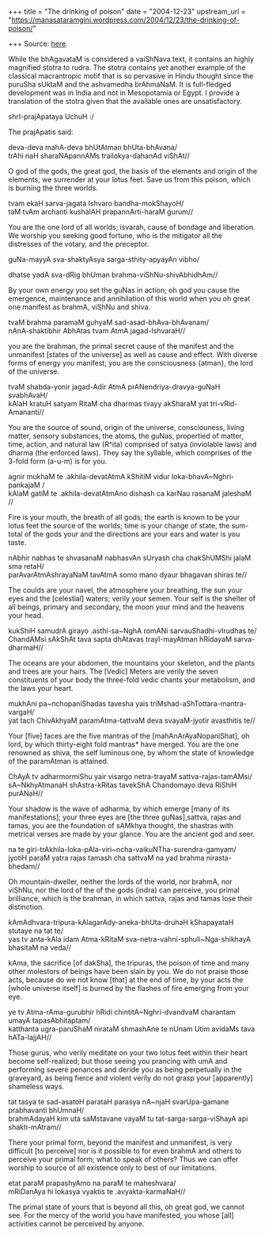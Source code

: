 +++
title = "The drinking of poison"
date = "2004-12-23"
upstream_url = "https://manasataramgini.wordpress.com/2004/12/23/the-drinking-of-poison/"

+++
Source: [here](https://manasataramgini.wordpress.com/2004/12/23/the-drinking-of-poison/).

While the bhAgavataM is considered a vaiShNava text, it contains an
highly magnified stotra to rudra. The stotra contains yet another
example of the classical macrantropic motif that is so pervasive in
Hindu thought since the puruSha sUktaM and the ashvamedha brAhmaNaM. It
is full-fledged development was in India and not in Mesopotamia or
Egypt. I provide a translation of the stotra given that the available
ones are unsatisfactory.

shrI-prajApataya UchuH :/

The prajApatis said:

deva-deva mahA-deva bhUtAtman bhUta-bhAvana/  
trAhi naH sharaNApannAMs trailokya-dahanAd viShAt//

O god of the gods, the great god, the basis of the elements and origin
of the elements, we surrender at your lotus feet. Save us from this
poison, which is burning the three worlds.

tvam ekaH sarva-jagata Ishvaro bandha-mokShayoH/  
taM tvAm archanti kushalAH prapannArti-haraM gurum//

You are the one lord of all worlds; isvarah, cause of bondage and
liberation. We worship you seeking good fortune, who is the mitigator
all the distresses of the votary, and the preceptor.

guNa-mayyA sva-shaktyAsya sarga-sthity-apyayAn vibho/

dhatse yadA sva-dRig bhUman brahma-viShNu-shivAbhidhAm//

By your own energy you set the guNas in action; oh god you cause the
emergence, maintenance and annihilation of this world when you oh great
one manifest as brahmA, viShNu and shiva.

tvaM brahma paramaM guhyaM sad-asad-bhAva-bhAvanam/  
nAnA-shaktibhir AbhAtas tvam AtmA jagad-IshvaraH//

you are the brahman, the primal secret cause of the manifest and the
unmanifest \[states of the universe\] as well as cause and effect. With
diverse forms of energy you manifest; you are the consciousness {atman},
the lord of the universe.

tvaM shabda-yonir jagad-Adir AtmA prANendriya-dravya-guNaH svabhAvaH/  
kAlaH kratuH satyam RitaM cha dharmas tvayy akSharaM yat
tri-vRid-Amananti//

You are the source of sound, origin of the universe, consciouness,
living matter, sensory substances, the atoms, the guNas, propertied of
matter, time, action, and natural law (R^ita) comprised of satya
(inviolable laws) and dharma (the enforced laws). They say the syllable,
which comprises of the 3-fold form (a-u-m) is for you.

agnir mukhaM te .akhila-devatAtmA kShitiM vidur
loka-bhavA\~Nghri-pankajaM /  
kAlaM gatiM te .akhila-devatAtmAno dishash ca karNau rasanaM jaleshaM //

Fire is your mouth, the breath of all gods; the earth is known to be
your lotus feet the source of the worlds; time is your change of state,
the sum-total of the gods your and the directions are your ears and
water is you taste.

nAbhir nabhas te shvasanaM nabhasvAn sUryash cha chakShUMShi jalaM sma
retaH/  
parAvarAtmAshrayaNaM tavAtmA somo mano dyaur bhagavan shiras te//

The coulds are your navel, the atmosphere your breathing, the sun your
eyes and the \[celestial\] waters; verily your semen. Your self is the
shelter of all beings, primary and secondary, the moon your mind and the
heavens your head.

kukShiH samudrA girayo .asthi-sa\~NghA romANi sarvauShadhi-vIrudhas
te/  
ChandAMsi sAkShAt tava sapta dhAtavas trayI-mayAtman hRidayaM
sarva-dharmaH//

The oceans are your abdomen, the mountains your skeleton, and the plants
and trees are your hairs. The \[Vedic\] Meters are verily the seven
constituents of your body the three-fold vedic chants your metabolism,
and the laws your heart.

mukhAni pa\~nchopaniShadas tavesha yais
triMshad-aShTottara-mantra-vargaH/  
yat tach ChivAkhyaM paramAtma-tattvaM deva svayaM-jyotir avasthitis te//

Your \[five\] faces are the five mantras of the
\[mahAnArAyaNopaniShat\], oh lord, by which thirty-eight fold mantras\*
have merged. You are the one renowned as shiva, the self luminous one,
by whom the state of knowledge of the paramAtman is attained.

ChAyA tv adharmormiShu yair visargo netra-trayaM sattva-rajas-tamAMsi/  
sA\~NkhyAtmanaH shAstra-kRitas tavekShA Chandomayo deva RiShiH purANaH//

Your shadow is the wave of adharma, by which emerge \[many of its
manifestations\]; your three eyes are \[the three guNas\],sattva, rajas
and tamas, you are the foundation of sAMkhya thought, the shastras with
metrical verses are made by your glance. You are the ancient god and
seer.

na te giri-trAkhila-loka-pAla-viri\~ncha-vaikuNTha-surendra-gamyam/  
jyotiH paraM yatra rajas tamash cha sattvaM na yad brahma
nirasta-bhedam//

Oh mountain-dweller, neither the lords of the world, nor brahmA, nor
viShNu, nor the lord of the of the gods (indra) can perceive, you primal
brilliance, which is the brahman, in which sattva, rajas and tamas lose
their distinction.

kAmAdhvara-tripura-kAlagarAdy-aneka-bhUta-druhaH kShapayataH stutaye na
tat te/  
yas tv anta-kAla idam Atma-kRitaM sva-netra-vahni-sphuli\~Nga-shikhayA
bhasitaM na veda//

kAma, the sacrifice \[of dakSha\], the tripuras, the poison of time and
many other molestors of beings have been slain by you. We do not praise
those acts, because do we not know \[that\] at the end of time, by your
acts the \[whole universe itself\] is burned by the flashes of fire
emerging from your eye.

ye tv Atma-rAma-gurubhir hRidi chintitA\~Nghri-dvandvaM charantam umayA
tapasAbhitaptam/  
katthanta ugra-paruShaM nirataM shmashAne te nUnam Utim avidaMs tava
hATa-lajjAH//

Those gurus, who verily meditate on your two lotus feet within their
heart become self-realized; but those seeing you prancing with umA and
performing severe penances and deride you as being perpetually in the
graveyard, as being fierce and violent verily do not grasp your
\[apparently\] shameless ways.

tat tasya te sad-asatoH parataH parasya nA\~njaH svarUpa-gamane
prabhavanti bhUmnaH/  
brahmAdayaH kim uta saMstavane vayaM tu tat-sarga-sarga-viShayA api
shakti-mAtram//

There your primal form, beyond the manifest and unmanifest, is very
difficult \[to perceive\] nor is it possible to for even brahmA and
others to perceive your primal form; what to speak of others? Thus we
can offer worship to source of all existence only to best of our
limitations.

etat paraM prapashyAmo na paraM te maheshvara/  
mRiDanAya hi lokasya vyaktis te .avyakta-karmaNaH//

The primal state of yours that is beyond all this, oh great god, we
cannot see. For the mercy of the world you have manifested, you whose
\[all\] activities cannot be perceived by anyone.

